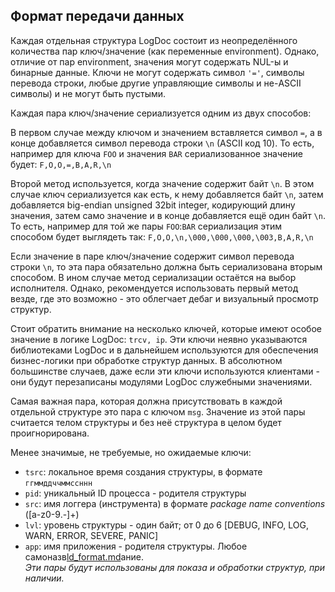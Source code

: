 ## Формат передачи данных 
Каждая отдельная структура LogDoc состоит из неопределённого количества пар ключ/значение (как переменные environment). Однако, отличие от пар environment, значения могут 
содержать NUL-ы и бинарные данные. Ключи не могут содержать символ `'='`, символы перевода строки, любые другие управляющие символы и не-ASCII символы) и не могут быть 
пустыми.   

Каждая пара ключ/значение сериализуется одним из двух способов:

В первом случае между ключом и значением вставляется символ `=`, а в конце добавляется символ перевода строки `\n` (ASCII код 10). То есть, например для ключа `FOO` и значения 
`BAR` сериализованное значение будет: `F,O,O,=,B,A,R,\n`

Второй метод используется, когда значение содержит байт `\n`. В этом случае ключ сериализуется как есть, к нему добавляется байт `\n`, затем добавляется big-endian unsigned 
32bit integer, кодирующий длину значения, затем само значение и в конце добавляется ещё один байт `\n`. То есть, например для той же пары `FOO`:`BAR` сериализация этим способом 
будет выглядеть так: `F,O,O,\n,\000,\000,\000,\003,B,A,R,\n`

Если значение в паре ключ/значение содержит символ перевода строки `\n`, то эта пара обязательно должна быть сериализована вторым способом. В ином случае метод сериализации 
остаётся на выбор исполнителя. Однако, рекомендуется использовать первый метод везде, где это возможно - это облегчает дебаг и визуальный просмотр структур.

Стоит обратить внимание на несколько ключей, которые имеют особое значение в логике LogDoc: `trcv, ip`. Эти ключи неявно указываются библиотеками 
LogDoc и в дальнейшем используются для обеспечения бизнес-логики при обработке структур данных. В абсолютном большинстве случаев, даже если эти ключи используются клиентами - 
они будут перезаписаны модулями LogDoc служебными значениями. 

Самая важная пара, которая должна присутствовать в каждой отдельной структуре это пара с ключом `msg`. Значение из этой пары считается телом структуры и без неё структура в 
целом будет проигнорирована.

Менее значимые, не требуемые, но ожидаемые ключи:
- `tsrc`: локальное время создания структуры, в формате `ггммддччммссннн`
- `pid`: уникальный ID процесса - родителя структуры
- `src`: имя логгера (инструмента) в формате *package name conventions* ([a-z0-9.-]+)
- `lvl`: уровень структуры - один байт; от 0 до 6 [DEBUG, INFO, LOG, WARN, ERROR, SEVERE, PANIC]
- `app`: имя приложения - родителя структуры. Любое самоназв[ld_format.md](ld_format.md)ание.  
*Эти пары будут использованы для показа и обработки структур, при наличии.*
